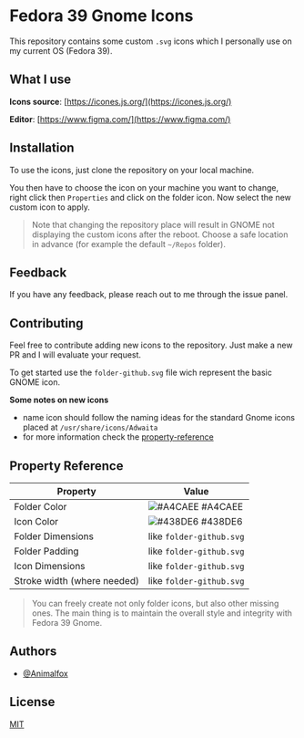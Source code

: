 # Fedora 39 Gnome Icons

This repository contains some custom `.svg` icons which I personally use on my current OS (Fedora 39).

## What I use

**Icons source**: [https://icones.js.org/](https://icones.js.org/)

**Editor**: [https://www.figma.com/](https://www.figma.com/)

## Installation

To use the icons, just clone the repository on your local machine.

You then have to choose the icon on your machine you want to change, right click then `Properties` and click on the folder icon. Now select the new custom icon to apply.

> Note that changing the repository place will result in GNOME not displaying the custom icons after the reboot. Choose a safe location in advance (for example the default `~/Repos` folder).

## Feedback

If you have any feedback, please reach out to me through the issue panel.

## Contributing

Feel free to contribute adding new icons to the repository. Just make a new PR and I will evaluate your request.

To get started use the `folder-github.svg` file wich represent the basic GNOME icon.

**Some notes on new icons**

- name icon should follow the naming ideas for the standard Gnome icons placed at `/usr/share/icons/Adwaita`
- for more information check the [property-reference](#property-reference)

## Property Reference

| Property                    | Value                                                            |
| --------------------------- | ---------------------------------------------------------------- |
| Folder Color                | ![#A4CAEE](https://via.placeholder.com/10/A4CAEE?text=+) #A4CAEE |
| Icon Color                  | ![#438DE6](https://via.placeholder.com/10/438DE6?text=+) #438DE6 |
| Folder Dimensions           | like `folder-github.svg`                                         |
| Folder Padding              | like `folder-github.svg`                                         |
| Icon Dimensions             | like `folder-github.svg`                                         |
| Stroke width (where needed) | like `folder-github.svg`                                         |

> You can freely create not only folder icons, but also other missing ones. The main thing is to maintain the overall style and integrity with Fedora 39 Gnome.

## Authors

- [@Animalfox](https://www.github.com/Animalfox)

## License

[MIT](https://choosealicense.com/licenses/mit/)
